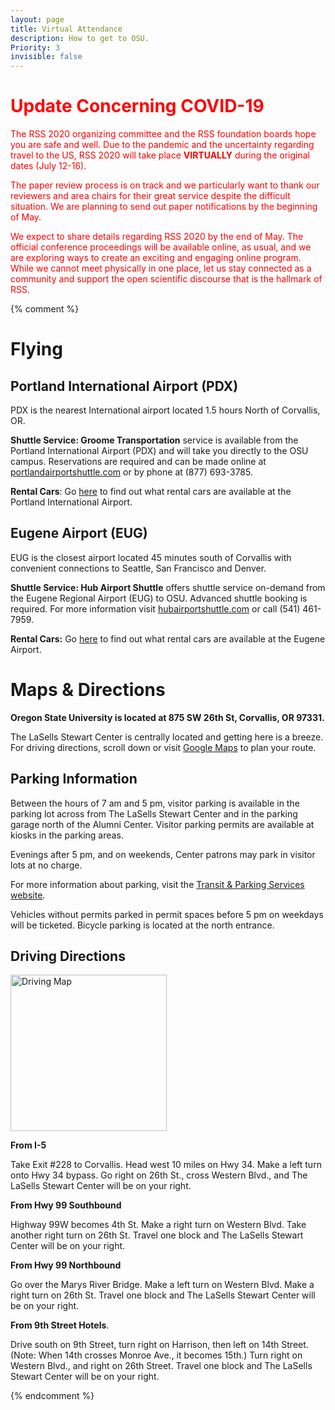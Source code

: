 ```yaml
---
layout: page
title: Virtual Attendance
description: How to get to OSU.
Priority: 3
invisible: false
---
```


# <span style="color:red">**Update Concerning COVID-19** </span>

<span style="color:red">The RSS 2020 organizing committee and the RSS foundation boards hope you are safe and well. Due to the pandemic and the uncertainty regarding travel to the US, RSS 2020 will take place **VIRTUALLY** during the original dates (July 12-16). </span>
 
<span style="color:red">The paper review process is on track and we particularly want to thank our reviewers and area chairs for their great service despite the difficult situation. We are planning to send out paper notifications by the beginning of May.</span>

 
<span style="color:red">We expect to share details regarding RSS 2020 by the end of May. The official conference proceedings will be available online, as usual, and we are exploring ways to create an exciting and engaging online program. While we cannot meet physically in one place, let us stay connected as a community and support the open scientific discourse that is the hallmark of RSS. </span>


{% comment %}

# Flying

## Portland International Airport (PDX)

PDX is the nearest International airport located 1.5 hours North of Corvallis, OR.

**Shuttle Service: Groome Transportation** service is available from the Portland International Airport (PDX) and will take you directly to the OSU campus. Reservations are required and can be made online at [portlandairportshuttle.com](https://groometransportation.com/portland-airport/) or by phone at (877) 693-3785.

**Rental Cars**: Go [here](https://www.flypdx.com/RentalCars) to find out what rental cars are available at the Portland International Airport. 

## Eugene Airport (EUG)

EUG is the closest airport located 45 minutes south of Corvallis with convenient connections to Seattle, San Francisco and Denver.

**Shuttle Service: Hub Airport Shuttle** offers shuttle service on-demand from the Eugene Regional Airport (EUG) to OSU. Advanced shuttle booking is required. For more information visit [hubairportshuttle.com](https://hubairportshuttle.com/) or call (541) 461-7959.

**Rental Cars:** Go [here](http://www.rentalcars.com/us/airport/us/eug/?affiliateCode=google&cor=us&label=eug-vTY4xOFZ60AnlulkfDr5DgS39093909348&ws=&gclid=Cj0KEQjwyrqgBRDepamt-LWA2oABEiQAV7nwwM9ToIZOVHvUbNFgus3aVlOTQsMg1XsHiIZbM-0pKqIaAtaa8P8HAQ) to find out what rental cars are available at the Eugene Airport.
	

# Maps & Directions

**Oregon State University is located at 875 SW 26th St, Corvallis, OR 97331.**

The LaSells Stewart Center is centrally located and getting here is a breeze. For driving directions, scroll down or visit [Google Maps](https://www.google.com/maps/place/LaSells+Stewart+Center/@44.5591751,-123.27886,15z/data=!4m5!3m4!1s0x0:0xc581de95d568ff6e!8m2!3d44.5591751!4d-123.27886) to plan your route.

## Parking Information

Between the hours of 7 am and 5 pm, visitor parking is available in the parking lot across from The LaSells Stewart Center and in the parking garage north of the Alumni Center. Visitor parking permits are available at kiosks in the parking areas.  

Evenings after 5 pm, and on weekends, Center patrons may park in visitor lots at no charge.  

For more information about parking, visit the [Transit & Parking Services website](http://transportation.oregonstate.edu/parking/visitors).  

Vehicles without permits parked in permit spaces before 5 pm on weekdays will be ticketed. Bicycle parking is located at the north entrance.  

## Driving Directions

<img src="{{ site.baseurl }}/images/map.png"
       alt="Driving Map" width = "250" /> 


**From I-5**

Take Exit #228 to Corvallis. Head west 10 miles on Hwy 34. Make a left turn onto Hwy 34 bypass. Go right on 26th St., cross Western Blvd., and The LaSells Stewart Center will be on your right.  

**From Hwy 99 Southbound**  

Highway 99W becomes 4th St. Make a right turn on Western Blvd. Take another right turn on 26th St. Travel one block and The LaSells Stewart Center will be on your right.  

**From Hwy 99 Northbound**  

Go over the Marys River Bridge. Make a left turn on Western Blvd. Make a right turn on 26th St. Travel one block and The LaSells Stewart Center will be on your right.  

**From 9th Street Hotels**. 

Drive south on 9th Street, turn right on Harrison, then left on 14th Street. (Note: When 14th crosses Monroe Ave., it becomes 15th.) Turn right on Western Blvd., and right on 26th Street. Travel one block and The LaSells Stewart Center will be on your right.

{% endcomment %}






